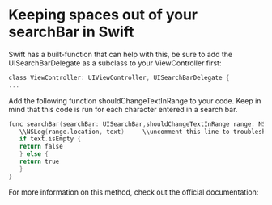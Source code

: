 # Keeping spaces out of your searchBar in Swift

Swift has a built-function that can help with this, be sure to add the UISearchBarDelegate as a subclass to your ViewController first:

```objective-c
class ViewController: UIViewController, UISearchBarDelegate {
...
```

Add the following function shouldChangeTextInRange to your code.  Keep in mind that this code is run for each character entered in a search bar.

```objective-c
func searchBar(searchBar: UISearchBar,shouldChangeTextInRange range: NSRange, replacementText text: String) -> Bool {
   \\NSLog(range.location, text)     \\uncomment this line to troubleshoot
   if text.isEmpty {
   return false
   } else {
   return true
   }
}
```

For more information on this method, check out the official documentation:

[](https://developer.apple.com/library/ios/documentation/UIKit/Reference/UISearchBarDelegate_Protocol/index.html#//apple_ref/occ/intfm/UISearchBarDelegate/searchBar:shouldChangeTextInRange:replacementText: "searchBar:shouldChangeTextInRange")
